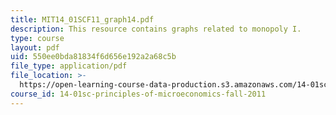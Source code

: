 ```yaml
---
title: MIT14_01SCF11_graph14.pdf
description: This resource contains graphs related to monopoly I.
type: course
layout: pdf
uid: 550ee0bda81834f6d656e192a2a68c5b
file_type: application/pdf
file_location: >-
  https://open-learning-course-data-production.s3.amazonaws.com/14-01sc-principles-of-microeconomics-fall-2011/550ee0bda81834f6d656e192a2a68c5b_MIT14_01SCF11_graph14.pdf
course_id: 14-01sc-principles-of-microeconomics-fall-2011
---
```

